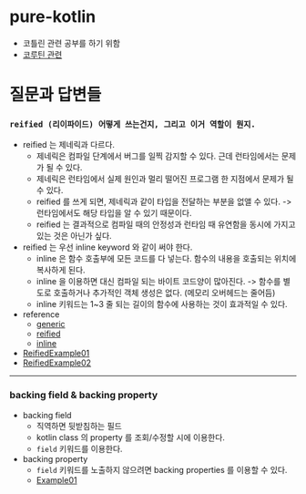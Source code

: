 # pure-kotlin
* 코틀린 관련 공부를 하기 위함
* [코루틴 관련](./coroutine-readme.md)

# 질문과 답변들
### `reified (리이파이드) 어떻게 쓰는건지, 그리고 이거 역할이 뭔지.`
* reified 는 제네릭과 다르다. 
  * 제네릭은 컴파일 단계에서 버그를 일찍 감지할 수 있다. 근데 런타임에서는 문제가 될 수 있다.
  * 제네릭은 런타임에서 실제 원인과 멀리 떨어진 프로그램 한 지점에서 문제가 될 수 있다.
  * reified 를 쓰게 되면, 제네릭과 같이 타입을 전달하는 부분을 없앨 수 있다. -> 런타임에서도 해당 타입을 알 수 있기 때문이다.
  * reified 는 결과적으로 컴파일 때의 안정성과 런타임 때 유연함을 동시에 가지고 있는 것은 아닌가 싶다.
* reified 는 우선 inline keyword 와 같이 써야 한다.
  * inline 은 함수 호출부에 모든 코드를 다 넣는다. 함수의 내용을 호출되는 위치에 복사하게 된다.
  * inline 을 이용하면 대신 컴파일 되는 바이트 코드양이 많아진다. -> 함수를 별도로 호출하거나 추가적인 객체 생성은 없다. (메모리 오버헤드는 줄어듬)
  * inline 키워드는 1~3 줄 되는 길이의 함수에 사용하는 것이 효과적일 수 있다.
* reference
  * [generic](https://docs.oracle.com/javase/tutorial/java/generics/index.html)
  * [reified](https://codechacha.com/ko/kotlin-reified-keyword/)
  * [inline](https://codechacha.com/ko/kotlin-inline-functions/)
* [ReifiedExample01](./src/main/kotlin/reified/ReifiedExample01.kt)
* [ReifiedExample02](./src/main/kotlin/reified/ReifiedExample02.kt)

---
### backing field & backing property
* backing field
  * 직역하면 뒷받침하는 필드
  * kotlin class 의 property 를 조회/수정할 시에 이용한다. 
  * `field` 키워드를 이용한다.
* backing property
  * `field` 키워드를 노출하지 않으려면 backing properties 를 이용할 수 있다.
  * [Example01](./src/main/kotlin/encapsulation/Example01.kt)
